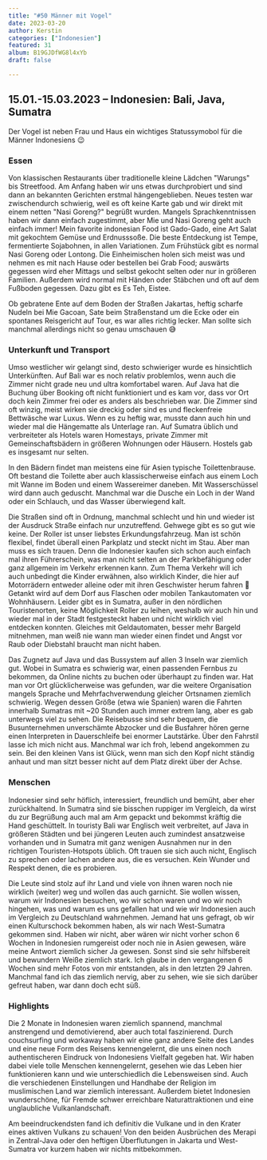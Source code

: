 ```yaml
---
title: "#50 Männer mit Vogel"
date: 2023-03-20
author: Kerstin
categories: ["Indonesien"]
featured: 31
album: B19GJDfWG8l4xYb
draft: false

---
```


## 15.01.-15.03.2023 – Indonesien: Bali, Java, Sumatra

Der Vogel ist neben Frau und Haus ein wichtiges Statussymobol für die Männer Indonesiens 😉

### Essen 

Von klassischen Restaurants über traditionelle kleine Lädchen "Warungs" bis Streetfood. Am Anfang haben wir uns etwas durchprobiert und sind dann an bekannten Gerichten erstmal hängengeblieben. Neues testen war zwischendurch schwierig, weil es oft keine Karte gab und wir direkt mit einem netten "Nasi Goreng?" begrüßt wurden. Mangels Sprachkenntnissen haben wir dann einfach zugestimmt, aber Mie und Nasi Goreng geht auch einfach immer! Mein favorite indonesian Food ist Gado-Gado, eine Art Salat mit gekochtem Gemüse und Erdnusssoße. Die beste Entdeckung ist Tempe, fermentierte Sojabohnen, in allen Variationen. Zum Frühstück gibt es normal Nasi Goreng oder Lontong. Die Einheimischen holen sich meist was und nehmen es mit nach Hause oder bestellen bei Grab Food; auswärts gegessen wird eher Mittags und selbst gekocht selten oder nur in größeren Familien. Außerdem wird normal mit Händen oder Stäbchen und oft auf dem Fußboden gegessen. Dazu gibt es Es Teh, Eistee.

Ob gebratene Ente auf dem Boden der Straßen Jakartas, heftig scharfe Nudeln bei Mie Gacoan, Sate beim Straßenstand um die Ecke oder ein spontanes Reisgericht auf Tour, es war alles richtig lecker. Man sollte sich manchmal allerdings nicht so genau umschauen 😅


### Unterkunft und Transport

Umso westlicher wir gelangt sind, desto schwieriger wurde es hinsichtlich Unterkünften. Auf Bali war es noch relativ problemlos, wenn auch die Zimmer nicht grade neu und ultra komfortabel waren. Auf Java hat die Buchung über Booking oft nicht funktioniert und es kam vor, dass vor Ort doch kein Zimmer frei oder es anders als beschrieben war. Die Zimmer sind oft winzig, meist wirken sie dreckig oder sind es und fleckenfreie Bettwäsche war Luxus. Wenn es zu heftig war, musste dann auch hin und wieder mal die Hängematte als Unterlage ran. Auf Sumatra üblich und verbreiteter als Hotels waren Homestays, private Zimmer mit Gemeinschaftsbädern in größeren Wohnungen oder Häusern. Hostels gab es insgesamt nur selten.

In den Bädern findet man meistens eine für Asien typische Toilettenbrause. Oft bestand die Toilette aber auch klassischerweise einfach aus einem Loch mit Wanne im Boden und einem Wassereimer daneben. Mit Wasserschüssel wird dann auch geduscht. Manchmal war die Dusche ein Loch in der Wand oder ein Schlauch, und das Wasser überwiegend kalt.

Die Straßen sind oft in Ordnung, manchmal schlecht und hin und wieder ist der Ausdruck Straße einfach nur unzutreffend. Gehwege gibt es so gut wie keine. Der Roller ist unser liebstes Erkundungsfahrzeug. Man ist schön flexibel, findet überall einen Parkplatz und steckt nicht im Stau. Aber man muss es sich trauen. Denn die Indonesier kaufen sich schon auch einfach mal ihren Führerschein, was man nicht selten an der Parkbefähigung oder ganz allgemein im Verkehr erkennen kann. Zum Thema Verkehr will ich auch unbedingt die Kinder erwähnen, also wirklich Kinder, die hier auf Motorrädern entweder alleine oder mit ihren Geschwister herum fahren 😬 Getankt wird auf dem Dorf aus Flaschen oder mobilen Tankautomaten vor Wohnhäusern. Leider gibt es in Sumatra, außer in den nördlichen Touristenorten, keine Möglichkeit Roller zu leihen, weshalb wir auch hin und wieder mal in der Stadt festgesteckt haben und nicht wirklich viel entdecken konnten. Gleiches mit Geldautomaten, besser mehr Bargeld mitnehmen, man weiß nie wann man wieder einen findet und Angst vor Raub oder Diebstahl braucht man nicht haben.

Das Zugnetz auf Java und das Bussystem auf allen 3 Inseln war ziemlich gut. Wobei in Sumatra es schwierig war, einen passenden Fernbus zu bekommen, da Online nichts zu buchen oder überhaupt zu finden war. Hat man vor Ort glücklicherweise was gefunden, war die weitere Organisation mangels Sprache und Mehrfachverwendung gleicher Ortsnamen ziemlich schwierig. Wegen dessen Größe (etwa wie Spanien) waren die Fahrten innerhalb Sumatras mit ~20 Stunden auch immer extrem lang, aber es gab unterwegs viel zu sehen. Die Reisebusse sind sehr bequem, die Busunternehmen unverschämte Abzocker und die Busfahrer hören gerne einen Interpreten in Dauerschleife bei enormer Lautstärke. Über den Fahrstil lasse ich mich nicht aus. Manchmal war ich froh, lebend angekommen zu sein. Bei den kleinen Vans ist Glück, wenn man sich den Kopf nicht ständig anhaut und man sitzt besser nicht auf dem Platz direkt über der Achse.
 

### Menschen

Indonesier sind sehr höflich, interessiert, freundlich und bemüht, aber eher zurückhaltend. In Sumatra sind sie bisschen ruppiger im Vergleich, da wirst du zur Begrüßung auch mal am Arm gepackt und bekommst kräftig die Hand geschüttelt. 
In touristy Bali war Englisch weit verbreitet, auf Java in größeren Städten und bei jüngeren Leuten auch zumindest ansatzweise vorhanden und in Sumatra mit ganz wenigen Ausnahmen nur in den richtigen Touristen-Hotspots üblich. Oft trauen sie sich auch nicht, Englisch zu sprechen oder lachen andere aus, die es versuchen. Kein Wunder und Respekt denen, die es probieren.

Die Leute sind stolz auf ihr Land und viele von ihnen waren noch nie wirklich (weiter) weg und wollen das auch garnicht. Sie wollen wissen, warum wir Indonesien besuchen, wo wir schon waren und wo wir noch hingehen, was und warum es uns gefallen hat und wie wir Indonesien auch im Vergleich zu Deutschland wahrnehmen. Jemand hat uns gefragt, ob wir einen Kulturschock bekommen haben, als wir nach West-Sumatra gekommen sind. Haben wir nicht, aber wären wir nicht vorher schon 6 Wochen in Indonesien rumgereist oder noch nie in Asien gewesen, wäre meine Antwort ziemlich sicher Ja gewesen. Sonst sind sie sehr hilfsbereit und bewundern Weiße ziemlich stark. Ich glaube in den vergangenen 6 Wochen sind mehr Fotos von mir entstanden, als in den letzten 29 Jahren. Manchmal fand ich das ziemlich nervig, aber zu sehen, wie sie sich darüber gefreut haben, war dann doch echt süß.


### Highlights

Die 2 Monate in Indonesien waren ziemlich spannend, manchmal anstrengend und demotivierend, aber auch total faszinierend. Durch couchsurfing und workaway haben wir eine ganz andere Seite des Landes und eine neue Form des Reisens kennengelernt, die uns einen noch authentischeren Eindruck von Indonesiens Vielfalt gegeben hat. Wir haben dabei viele tolle Menschen kennengelernt, gesehen wie das Leben hier funktionieren kann und wie unterschiedlich die Lebensweisen sind. Auch die verschiedenen Einstellungen und Handhabe der Religion im muslimischen Land war ziemlich interessant. Außerdem bietet Indonesien wunderschöne, für Fremde schwer erreichbare Naturattraktionen und eine unglaubliche Vulkanlandschaft.

Am beeindruckendsten fand ich definitiv die Vulkane und in den Krater eines aktiven Vulkans zu schauen! Von den beiden Ausbrüchen des Merapi in Zentral-Java oder den heftigen Überflutungen in Jakarta und West-Sumatra vor kurzem haben wir nichts mitbekommen.